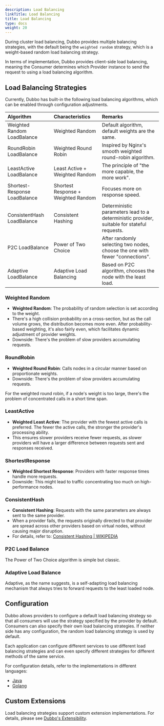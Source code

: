 ```yaml
---
description: Load Balancing
linkTitle: Load Balancing
title: Load Balancing
type: docs
weight: 20
---
```


During cluster load balancing, Dubbo provides multiple balancing strategies, with the default being the `weighted random` strategy, which is a weight-based random load balancing strategy.

In terms of implementation, Dubbo provides client-side load balancing, meaning the Consumer determines which Provider instance to send the request to using a load balancing algorithm.

## Load Balancing Strategies
Currently, Dubbo has built-in the following load balancing algorithms, which can be enabled through configuration adjustments.

| Algorithm                        | Characteristics          | Remarks                                                         |
| :------------------------------- | :----------------------- | :-------------------------------------------------------------- |
| Weighted Random LoadBalance      | Weighted Random          | Default algorithm, default weights are the same.                |
| RoundRobin LoadBalance           | Weighted Round Robin     | Inspired by Nginx's smooth weighted round-robin algorithm.      |
| LeastActive LoadBalance          | Least Active + Weighted Random | The principle of "the more capable, the more work".          |
| Shortest-Response LoadBalance    | Shortest Response + Weighted Random | Focuses more on response speed.                       |
| ConsistentHash LoadBalance       | Consistent Hashing       | Deterministic parameters lead to a deterministic provider, suitable for stateful requests.|
| P2C LoadBalance                  | Power of Two Choice      | After randomly selecting two nodes, choose the one with fewer "connections".|
| Adaptive LoadBalance             | Adaptive Load Balancing  | Based on P2C algorithm, chooses the node with the least load. |

### Weighted Random
* **Weighted Random**: The probability of random selection is set according to the weight.
* There's a high collision probability on a cross-section, but as the call volume grows, the distribution becomes more even. After probability-based weighting, it's also fairly even, which facilitates dynamic adjustment of provider weights.
* Downside: There's the problem of slow providers accumulating requests.

### RoundRobin
* **Weighted Round Robin**: Calls nodes in a circular manner based on proportionate weights.
* Downside: There's the problem of slow providers accumulating requests.

For the weighted round robin, if a node's weight is too large, there's the problem of concentrated calls in a short time span.

### LeastActive
* **Weighted Least Active**: The provider with the fewest active calls is preferred. The fewer the active calls, the stronger the provider's processing ability.
* This ensures slower providers receive fewer requests, as slower providers will have a larger difference between requests sent and responses received.

### ShortestResponse
* **Weighted Shortest Response**: Providers with faster response times handle more requests.
* Downside: This might lead to traffic concentrating too much on high-performance nodes.

### ConsistentHash
* **Consistent Hashing**: Requests with the same parameters are always sent to the same provider.
* When a provider fails, the requests originally directed to that provider are spread across other providers based on virtual nodes, without causing major disruption.
* For details, refer to: [Consistent Hashing | WIKIPEDIA](http://en.wikipedia.org/wiki/Consistent_hashing)

### P2C Load Balance
The Power of Two Choice algorithm is simple but classic.

### Adaptive Load Balance
Adaptive, as the name suggests, is a self-adapting load balancing mechanism that always tries to forward requests to the least loaded node.

## Configuration
Dubbo allows providers to configure a default load balancing strategy so that all consumers will use the strategy specified by the provider by default. Consumers can also specify their own load balancing strategies. If neither side has any configuration, the random load balancing strategy is used by default.

Each application can configure different services to use different load balancing strategies and can even specify different strategies for different methods of the same service.

For configuration details, refer to the implementations in different languages:
* [Java](/zh-cn/overview/mannual/java-sdk/advanced-features-and-usage/performance/loadbalance/)
* [Golang](/zh-cn/overview/mannual/golang-sdk/)

## Custom Extensions
Load balancing strategies support custom extension implementations. For details, please see [Dubbo's Extensibility](../core-features/extensibility).